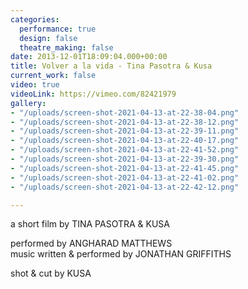 ```yaml
---
categories:
  performance: true
  design: false
  theatre_making: false
date: 2013-12-01T18:09:04.000+00:00
title: Volver a la vida - Tina Pasotra & Kusa
current_work: false
video: true
videoLink: https://vimeo.com/82421979
gallery:
- "/uploads/screen-shot-2021-04-13-at-22-38-04.png"
- "/uploads/screen-shot-2021-04-13-at-22-38-12.png"
- "/uploads/screen-shot-2021-04-13-at-22-39-11.png"
- "/uploads/screen-shot-2021-04-13-at-22-40-17.png"
- "/uploads/screen-shot-2021-04-13-at-22-41-52.png"
- "/uploads/screen-shot-2021-04-13-at-22-39-30.png"
- "/uploads/screen-shot-2021-04-13-at-22-41-45.png"
- "/uploads/screen-shot-2021-04-13-at-22-41-02.png"
- "/uploads/screen-shot-2021-04-13-at-22-42-12.png"

---
```

a short film by TINA PASOTRA & KUSA

performed by ANGHARAD MATTHEWS  
music written & performed by JONATHAN GRIFFITHS

shot & cut by KUSA